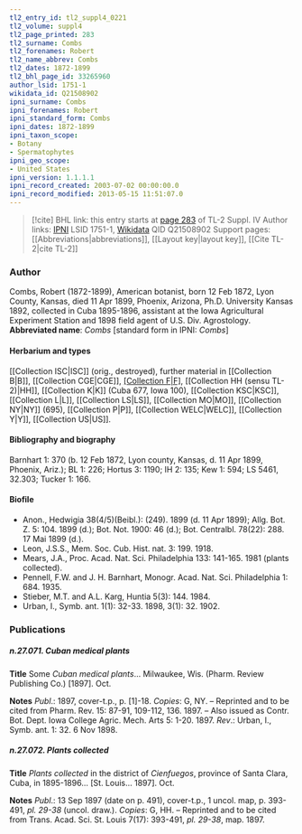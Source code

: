 ```yaml
---
tl2_entry_id: tl2_suppl4_0221
tl2_volume: suppl4
tl2_page_printed: 283
tl2_surname: Combs
tl2_forenames: Robert
tl2_name_abbrev: Combs
tl2_dates: 1872-1899
tl2_bhl_page_id: 33265960
author_lsid: 1751-1
wikidata_id: Q21508902
ipni_surname: Combs
ipni_forenames: Robert
ipni_standard_form: Combs
ipni_dates: 1872-1899
ipni_taxon_scope: 
- Botany
- Spermatophytes
ipni_geo_scope: 
- United States
ipni_version: 1.1.1.1
ipni_record_created: 2003-07-02 00:00:00.0
ipni_record_modified: 2013-05-15 11:51:07.0
---
```


> [!cite] BHL link: this entry starts at [page 283](https://www.biodiversitylibrary.org/page/33265960) of TL-2 Suppl. IV
> Author links: [IPNI](https://www.ipni.org/a/1751-1) LSID 1751-1, [Wikidata](https://www.wikidata.org/wiki/Q21508902) QID Q21508902
> Support pages: [[Abbreviations|abbreviations]], [[Layout key|layout key]], [[Cite TL-2|cite TL-2]]

### Author

Combs, Robert (1872-1899), American botanist, born 12 Feb 1872, Lyon County, Kansas, died 11 Apr 1899, Phoenix, Arizona, Ph.D. University Kansas 1892, collected in Cuba 1895-1896, assistant at the Iowa Agricultural Experiment Station and 1898 field agent of U.S. Div. Agrostology. 
**Abbreviated name**: *Combs* \[standard form in IPNI: *Combs*\]

#### Herbarium and types

[[Collection ISC|ISC]] (orig., destroyed), further material in [[Collection B|B]], [[Collection CGE|CGE]], [[Collection F|F]](1310), [[Collection HH (sensu TL-2)|HH]], [[Collection K|K]] (Cuba 677, Iowa 100), [[Collection KSC|KSC]], [[Collection L|L]], [[Collection LS|LS]], [[Collection MO|MO]], [[Collection NY|NY]] (695), [[Collection P|P]], [[Collection WELC|WELC]], [[Collection Y|Y]], [[Collection US|US]].

#### Bibliography and biography

Barnhart 1: 370 (b. 12 Feb 1872, Lyon county, Kansas, d. 11 Apr 1899, Phoenix, Ariz.); BL 1: 226; Hortus 3: 1190; IH 2: 135; Kew 1: 594; LS 5461, 32.303; Tucker 1: 166.

#### Biofile

- Anon., Hedwigia 38(4/5)(Beibl.): (249). 1899 (d. 11 Apr 1899); Allg. Bot. Z. 5: 104. 1899 (d.); Bot. Not. 1900: 46 (d.); Bot. Centralbl. 78(22): 288. 17 Mai 1899 (d.).
- Leon, J.S.S., Mem. Soc. Cub. Hist. nat. 3: 199. 1918.
- Mears, J.A., Proc. Acad. Nat. Sci. Philadelphia 133: 141-165. 1981 (plants collected).
- Pennell, F.W. and J. H. Barnhart, Monogr. Acad. Nat. Sci. Philadelphia 1: 684. 1935.
- Stieber, M.T. and A.L. Karg, Huntia 5(3): 144. 1984.
- Urban, I., Symb. ant. 1(1): 32-33. 1898, 3(1): 32. 1902.

### Publications

##### n.27.071. Cuban medical plants

**Title**
Some *Cuban medical plants*... Milwaukee, Wis. (Pharm. Review Publishing Co.) \[1897\]. Oct.

**Notes**
*Publ*.: 1897, cover-t.p., p. \[1\]-18. *Copies*: G, NY. – Reprinted and to be cited from Pharm. Rev. 15: 87-91, 109-112, 136. 1897. – Also issued as Contr. Bot. Dept. Iowa College Agric. Mech. Arts 5: 1-20. 1897.
*Rev*.: Urban, I., Symb. ant. 1: 32. 6 Nov 1898.

##### n.27.072. Plants collected

**Title**
*Plants collected* in the district of *Cienfuegos*, province of Santa Clara, Cuba, in 1895-1896... \[St. Louis... 1897\]. Oct.

**Notes**
*Publ*.: 13 Sep 1897 (date on p. 491), cover-t.p., 1 uncol. map, p. 393-491, *pl. 29-38* (uncol. draw.). *Copies*: G, HH. – Reprinted and to be cited from Trans. Acad. Sci. St. Louis 7(17): 393-491, *pl. 29-38*, map. 1897.

